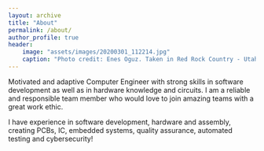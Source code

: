 ```yaml
---
layout: archive
title: "About"
permalink: /about/
author_profile: true
header:
    image: "assets/images/20200301_112214.jpg"
    caption: "Photo credit: Enes Oguz. Taken in Red Rock Country - Utah during my Snow Canyon hike."
---
```


Motivated and adaptive Computer Engineer with strong skills in software development as well as in hardware knowledge and circuits. 
I am a reliable and responsible team member who would love to join amazing teams with a great work ethic.

I have experience in software development, hardware and assembly, creating PCBs, IC, embedded systems, quality assurance, automated testing and cybersecurity!
